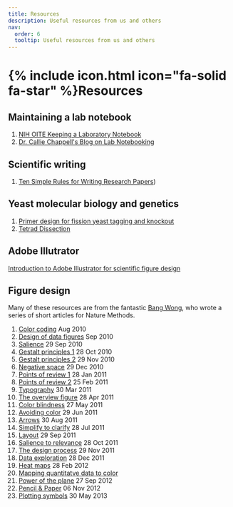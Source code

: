 ```yaml
---
title: Resources
description: Useful resources from us and others
nav:
  order: 6
  tooltip: Useful resources from us and others
---
```

# {% include icon.html icon="fa-solid fa-star" %}Resources

## Maintaining a lab notebook
1. [NIH OITE Keeping a Laboratory Notebook](https://www.youtube.com/watch?v=-MAIuaOL64I&ab_channel=NIHOITE)
2. [Dr. Callie Chappell's Blog on Lab Notebooking](https://www.calliechappell.com/blog/2020/3/19/lab-notebook)

## Scientific writing
1. [Ten Simple Rules for Writing Research Papers](https://journals.plos.org/ploscompbiol/article?id=10.1371/journal.pcbi.1003453))

## Yeast molecular biology and genetics 
1. [Primer design for fission yeast tagging and knockout](https://www.youtube.com/watch?v=5FVq820WwRE)
2. [Tetrad Dissection](https://www.singerinstruments.com/resource/how-to-dissect-a-tetrad/)
   

## Adobe Illutrator
[Introduction to Adobe Illustrator for scientific figure design](https://youtu.be/WERLyS--8OI)

## Figure design 

Many of these resources are from the fantastic [Bang Wong](https://x.com/bangwong?lang=en), who wrote a series of short articles for Nature Methods.

1. [Color coding](https://doi.org/10.1038/nmeth0810-573) Aug 2010
2. [Design of data figures](https://doi.org/10.1038/nmeth0910-665) Sep 2010
3. [Salience](https://doi.org/10.1038/nmeth1010-773) 29 Sep 2010
4. [Gestalt principles 1](https://doi.org/10.1038/nmeth1110-863) 28 Oct 2010
5. [Gestalt principles 2](https://doi.org/10.1038/nmeth1210-941) 29 Nov 2010
6. [Negative space](https://doi.org/10.1038/nmeth0111-5) 29 Dec 2010
7. [Points of review 1](https://doi.org/10.1038/nmeth0211-101) 28 Jan 2011
8. [Points of review 2](https://doi.org/10.1038/nmeth0311-189) 25 Feb 2011
9. [Typography](https://doi.org/10.1038/nmeth0411-277) 30 Mar 2011
10. [The overview figure](https://doi.org/10.1038/nmeth0511-365) 28 Apr 2011
11. [Color blindness](https://doi.org/10.1038/nmeth.1618) 27 May 2011
12. [Avoiding color](https://doi.org/10.1038/nmeth.1642) 29 Jun 2011
13. [Arrows](https://doi.org/10.1038/nmeth.1676) 30 Aug 2011
14. [Simplify to clarify](https://doi.org/10.1038/nmeth.1660) 28 Jul 2011
15. [Layout](https://doi.org/10.1038/nmeth.1711) 29 Sep 2011
16. [Salience to relevance](https://doi.org/10.1038/nmeth.1762) 28 Oct 2011
17. [The design process](https://doi.org/10.1038/nmeth.1783) 29 Nov 2011
18. [Data exploration](https://doi.org/10.1038/nmeth.1829) 28 Dec 2011
19. [Heat maps](https://doi.org/10.1038/nmeth.1902) 28 Feb 2012
20. [Mapping quantitatve data to color](https://doi.org/10.1038/nmeth.2134)
21. [Power of the plane](https://doi.org/10.1038/nmeth.2186) 27 Sep 2012
22. [Pencil & Paper](https://doi.org/10.1038/nmeth.2223) 06 Nov 2012 
23. [Plotting symbols](https://doi.org/10.1038/nmeth.2490) 30 May 2013
